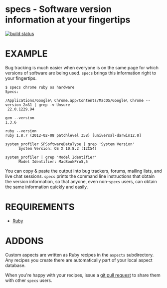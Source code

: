 # specs - Software version information at your fingertips

[![build status](https://secure.travis-ci.org/mcandre/specs.png)](http://travis-ci.org/mcandre/specs)

# EXAMPLE

Bug tracking is much easier when everyone is on the same page for which versions of software are being used. `specs` brings this information right to your fingertips.

	$ specs chrome ruby os hardware
	Specs:

	/Applications/Google\ Chrome.app/Contents/MacOS/Google\ Chrome --version 2>&1 | grep -v Unsure
	 22.0.1229.94 

	gem --version
	1.3.6

	ruby --version
	ruby 1.8.7 (2012-02-08 patchlevel 358) [universal-darwin12.0]

	system_profiler SPSoftwareDataType | grep 'System Version'
	      System Version: OS X 10.8.2 (12C54)

	system_profiler | grep 'Model Identifier'
	      Model Identifier: MacBookPro5,5

You can copy & paste the output into bug trackers, forums, mailing lists, and live chat sessions. `specs` prints the command line instructions that obtain the version information, so that anyone, even non-`specs` users, can obtain the same information quickly and easily.

# REQUIREMENTS

* [Ruby](http://www.ruby-lang.org/)

# ADDONS

Custom aspects are written as Ruby recipes in the `aspects` subdirectory. Any recipes you create there are automatically part of your local aspect database.

When you're happy with your recipes, issue a [git pull request](https://github.com/mcandre/specs/pull/new/master) to share them with other `specs` users.